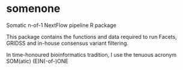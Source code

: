 # somenone
Somatic n-of-1 NextFlow pipeline R package

This package contains the functions and data required to run Facets, GRIDSS and in-house consensus variant filtering.

In time-honoured bioinformatics tradition, I use the tenuous acronym SOM(atic) (E)N(-of-)ONE
